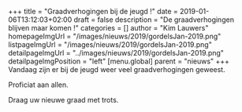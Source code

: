 +++
title = "Graadverhogingen bij de jeugd !"
date = 2019-01-06T13:12:03+02:00
draft = false
description = "De graadverhogingen blijven maar komen !"
categories = []
author = "Kim Lauwers"
homepageImgUrl = "/images/nieuws/2019/gordelsJan-2019.png"
listpageImgUrl = "/images/nieuws/2019/gordelsJan-2019.png"
detailpageImgUrl = "../images/nieuws/2019/gordelsJan-2019.png"
detailpageImgPosition = "left"
[menu.global]
    parent = "nieuws"
+++
Vandaag zijn er bij de jeugd weer veel graadverhogingen geweest.

Proficiat aan allen.

Draag uw nieuwe graad met trots.